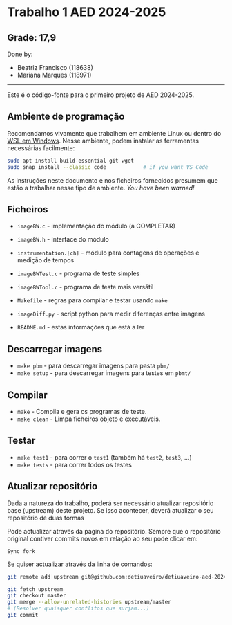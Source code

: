# Trabalho 1 AED 2024-2025

## Grade: 17,9
Done by:
- Beatriz Francisco (118638)
- Mariana Marques (118971)
---

Este é o código-fonte para o primeiro projeto de AED 2024-2025.

## Ambiente de programação

Recomendamos vivamente que trabalhem em ambiente Linux
ou dentro do [WSL em Windows][wsl].
Nesse ambiente, podem instalar as ferramentas necessárias facilmente:

```bash
sudo apt install build-essential git wget
sudo snap install --classic code            # if you want VS Code 
```

[wsl]: https://learn.microsoft.com/en-us/windows/wsl/install

As instruções neste documento e nos ficheiros fornecidos
presumem que estão a trabalhar nesse tipo de ambiente.
_You have been warned!_

## Ficheiros

- `imageBW.c` - implementação do módulo (a COMPLETAR)
- `imageBW.h` - interface do módulo
- `instrumentation.[ch]` - módulo para contagens de operações e medição de tempos
- `imageBWTest.c` - programa de teste simples
- `imageBWTool.c` - programa de teste mais versátil
- `Makefile` - regras para compilar e testar usando `make`
- `imageDiff.py` - script python para medir diferenças entre imagens

- `README.md` - estas informações que está a ler

## Descarregar imagens

- `make pbm` - para descarregar imagens para pasta `pbm/`
- `make setup` - para descarregar imagens para testes em `pbmt/`

## Compilar

- `make` - Compila e gera os programas de teste.
- `make clean` - Limpa ficheiros objeto e executáveis.

## Testar

- `make test1` - para correr o `test1` (também há `test2`, `test3`, ...)
- `make tests` - para correr todos os testes


## Atualizar repositório

Dada a natureza do trabalho, poderá ser necessário
atualizar repositório base (upstream) deste projeto.
Se isso acontecer, deverá atualizar o seu repositório de duas formas

Pode actualizar através da página do repositório.
Sempre que o repositório original contiver commits novos em relação ao seu pode clicar em:

```
Sync fork
```

Se quiser actualizar através da linha de comandos:

```bash
git remote add upstream git@github.com:detiuaveiro/detiuaveiro-aed-2024-trabalho-1-aed-imageBW-public.git

git fetch upstream
git checkout master
git merge --allow-unrelated-histories upstream/master
# (Resolver quaisquer conflitos que surjam...)
git commit
```
